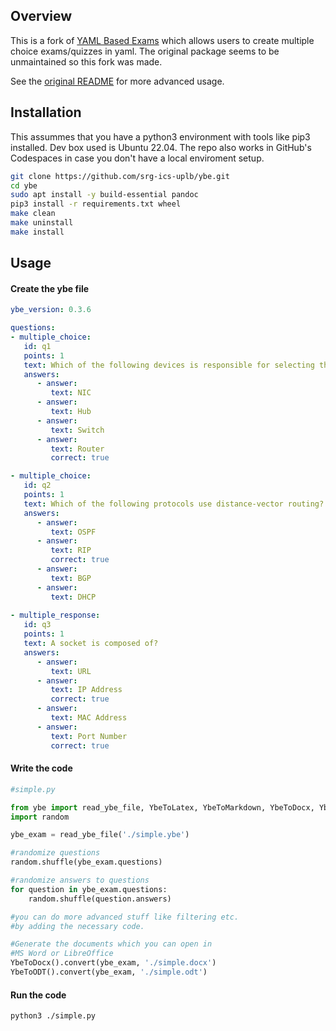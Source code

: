 ## Overview

This is a fork of [YAML Based Exams](https://github.com/robbert-harms/ybe) which 
allows users to create multiple choice exams/quizzes in yaml. The original package 
seems to be unmaintained so this fork was made. 

See the [original README](./README.rst) for more advanced usage.

## Installation

This assummes that you have a python3 environment with tools like pip3 installed.
Dev box used is Ubuntu 22.04. The repo also works in GitHub's Codespaces in case 
you don't have a local enviroment setup.

```bash
git clone https://github.com/srg-ics-uplb/ybe.git
cd ybe
sudo apt install -y build-essential pandoc
pip3 install -r requirements.txt wheel
make clean
make uninstall
make install
```

## Usage

#### Create the ybe file

```yaml
ybe_version: 0.3.6

questions:
- multiple_choice:
   id: q1
   points: 1
   text: Which of the following devices is responsible for selecting the best path for a datagram?
   answers:
      - answer:
         text: NIC
      - answer:
         text: Hub
      - answer:
         text: Switch
      - answer: 
         text: Router
         correct: true

- multiple_choice:
   id: q2
   points: 1
   text: Which of the following protocols use distance-vector routing?
   answers:
      - answer:
         text: OSPF
      - answer:
         text: RIP
         correct: true
      - answer:
         text: BGP
      - answer: 
         text: DHCP
 
- multiple_response:
   id: q3
   points: 1
   text: A socket is composed of?
   answers:
      - answer:
         text: URL
      - answer:
         text: IP Address
         correct: true
      - answer:
         text: MAC Address
      - answer: 
         text: Port Number
         correct: true

```

#### Write the code

```python
#simple.py

from ybe import read_ybe_file, YbeToLatex, YbeToMarkdown, YbeToDocx, YbeToODT, YbeToHTML
import random

ybe_exam = read_ybe_file('./simple.ybe')

#randomize questions
random.shuffle(ybe_exam.questions)

#randomize answers to questions
for question in ybe_exam.questions:
    random.shuffle(question.answers)

#you can do more advanced stuff like filtering etc.
#by adding the necessary code. 

#Generate the documents which you can open in 
#MS Word or LibreOffice
YbeToDocx().convert(ybe_exam, './simple.docx')
YbeToODT().convert(ybe_exam, './simple.odt')

```

#### Run the code

```bash
python3 ./simple.py
```
